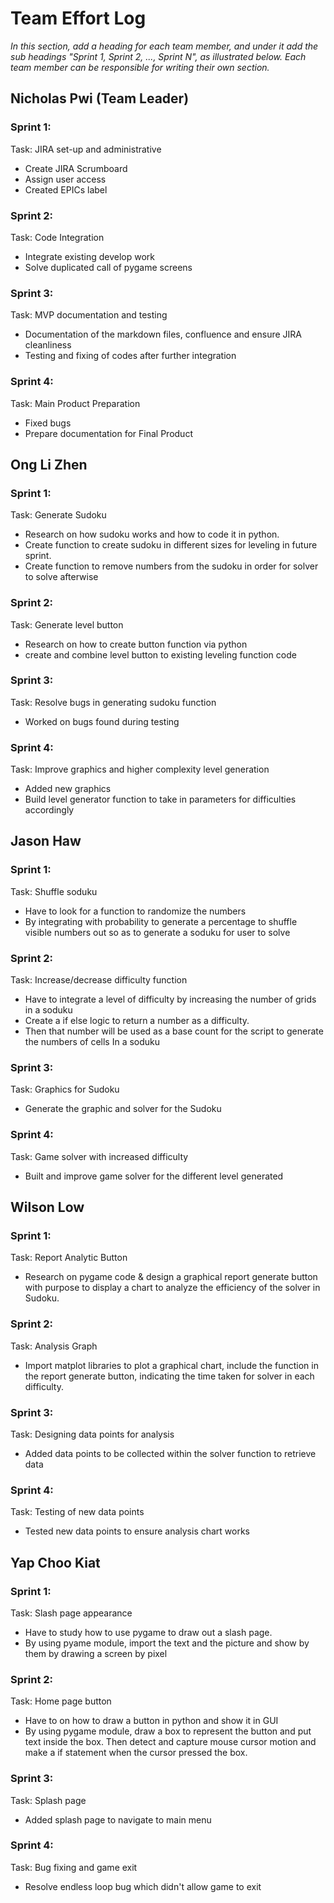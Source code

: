 # Team Effort Log
*In this section, add a heading for each team member, and under it add the sub headings "Sprint 1, Sprint 2, ..., Sprint N", as illustrated below.  Each team member can be responsible for writing their own section.*

## Nicholas Pwi (Team Leader)

### Sprint 1:
Task: JIRA set-up and administrative
* Create JIRA Scrumboard
* Assign user access
* Created EPICs label

### Sprint 2:
Task: Code Integration
* Integrate existing develop work
* Solve duplicated call of pygame screens

### Sprint 3:
Task: MVP documentation and testing 
* Documentation of the markdown files, confluence and ensure JIRA cleanliness   
* Testing and fixing of codes after further integration

### Sprint 4:
Task: Main Product Preparation 
* Fixed bugs
* Prepare documentation for Final Product

## Ong Li Zhen

### Sprint 1:
Task: Generate Sudoku
*  Research on how sudoku works and how to code it in python.
*  Create function to create sudoku in different sizes for leveling in future sprint.
*  Create function to remove numbers from the sudoku in order for solver to solve afterwise

### Sprint 2:
Task: Generate level button
*  Research on how to create button function via python 
*  create and combine level button to existing leveling function code

### Sprint 3:
Task: Resolve bugs in generating sudoku function
*  Worked on bugs found during testing

### Sprint 4:
Task: Improve graphics and higher complexity level generation
* Added new graphics
* Build level generator function to take in parameters for difficulties accordingly

## Jason Haw

### Sprint 1:
Task: Shuffle soduku
*  Have to look for a function to randomize the numbers
*  By integrating with probability to generate a percentage to shuffle visible numbers out so as to generate a soduku for user to solve

### Sprint 2:
Task: Increase/decrease difficulty function
*  Have to integrate a level of difficulty by increasing the number of grids in a soduku
*  Create a if else logic to return a number as a difficulty.
*  Then that number will be used as a base count for the script to generate the numbers of cells In a soduku

### Sprint 3:
Task: Graphics for Sudoku
*  Generate the graphic and solver for the Sudoku

### Sprint 4:
Task: Game solver with increased difficulty
*   Built and improve game solver for the different level generated

## Wilson Low

### Sprint 1:
Task: Report Analytic Button
*  Research on pygame code & design a graphical report generate button with purpose to display a chart to analyze the efficiency of the solver in Sudoku.

### Sprint 2:
Task: Analysis Graph
*  Import matplot libraries to plot a graphical chart, include the function in the report generate button, indicating the time taken for solver in each difficulty.

### Sprint 3:
Task: Designing data points for analysis
*  Added data points to be collected within the solver function to retrieve data

### Sprint 4:
Task: Testing of new data points
*   Tested new data points to ensure analysis chart works

## Yap Choo Kiat

### Sprint 1:
Task: Slash page appearance
*  Have to study how to use pygame to draw out a slash page.
*  By using pyame module, import the text and the picture and show by them by drawing a screen by pixel

### Sprint 2:
Task: Home page button
*  Have to on how to draw a button in python and show it in GUI
*  By using pygame module, draw a box to represent the button and put text inside the box. Then detect and capture mouse cursor motion and make a if statement when the cursor pressed the box.

### Sprint 3:
Task: Splash page
*  Added splash page to navigate to main menu

### Sprint 4:
Task: Bug fixing and game exit
*  Resolve endless loop bug which didn't allow game to exit